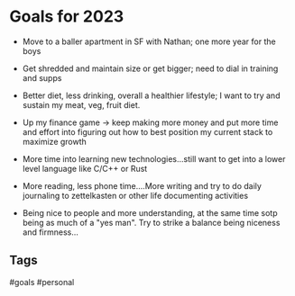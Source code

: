 # Goals for 2023
* Move to a baller apartment in SF with Nathan; one more year for the boys

* Get shredded and maintain size or get bigger; need to dial in training and supps

* Better diet, less drinking, overall a healthier lifestyle; I want to try and 
  sustain my meat, veg, fruit diet. 

* Up my finance game -> keep making more money and put more time and effort into
  figuring out how to best position my current stack to maximize growth

* More time into learning new technologies...still want to get into a lower level
  language like C/C++ or Rust

* More reading, less phone time....More writing and try to do daily journaling to
  zettelkasten or other life documenting activities

* Being nice to people and more understanding, at the same time sotp being as 
  much of a "yes man". Try to strike a balance being niceness and firmness...

## Tags
#goals #personal
